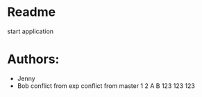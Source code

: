 # Readme

start application

# Authors:
- Jenny
- Bob
conflict from exp
conflict from master
1
2
A
B
123
123
123
